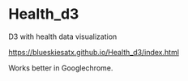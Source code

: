 # Health_d3
D3 with health data visualization

https://blueskiesatx.github.io/Health_d3/index.html

Works better in Googlechrome. 
